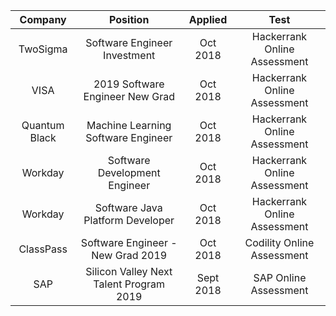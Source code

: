
|Company      |        Position                   | Applied     |  Test|
|:-----------:|:---------------------------------:|:-----------:|:-----------:|
|TwoSigma       |    Software Engineer Investment             | Oct 2018 | Hackerrank Online Assessment|
|VISA           |     2019 Software Engineer New Grad     	  | Oct 2018 | Hackerrank Online Assessment|
|Quantum Black  |     Machine Learning Software Engineer  	  | Oct 2018 | Hackerrank Online Assessment|
|Workday        |  Software Development Engineer              | Oct 2018 | Hackerrank Online Assessment|
|Workday        |  Software Java Platform Developer           | Oct 2018 | Hackerrank Online Assessment|
|ClassPass      |  Software Engineer - New Grad 2019          | Oct 2018 | Codility Online Assessment  |
|SAP            |  Silicon Valley Next Talent Program 2019    | Sept 2018| SAP Online Assessment       |
